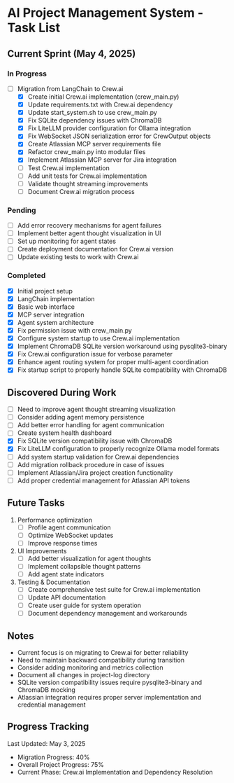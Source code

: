 # AI Project Management System - Task List

## Current Sprint (May 4, 2025)

### In Progress
- [ ] Migration from LangChain to Crew.ai
  - [x] Create initial Crew.ai implementation (crew_main.py)
  - [x] Update requirements.txt with Crew.ai dependency
  - [x] Update start_system.sh to use crew_main.py
  - [x] Fix SQLite dependency issues with ChromaDB
  - [x] Fix LiteLLM provider configuration for Ollama integration
  - [x] Fix WebSocket JSON serialization error for CrewOutput objects
  - [x] Create Atlassian MCP server requirements file
  - [x] Refactor crew_main.py into modular files
  - [x] Implement Atlassian MCP server for Jira integration
  - [ ] Test Crew.ai implementation
  - [ ] Add unit tests for Crew.ai implementation
  - [ ] Validate thought streaming improvements
  - [ ] Document Crew.ai migration process

### Pending
- [ ] Add error recovery mechanisms for agent failures
- [ ] Implement better agent thought visualization in UI
- [ ] Set up monitoring for agent states
- [ ] Create deployment documentation for Crew.ai version
- [ ] Update existing tests to work with Crew.ai

### Completed
- [x] Initial project setup
- [x] LangChain implementation
- [x] Basic web interface
- [x] MCP server integration
- [x] Agent system architecture
- [x] Fix permission issue with crew_main.py
- [x] Configure system startup to use Crew.ai implementation
- [x] Implement ChromaDB SQLite version workaround using pysqlite3-binary
- [x] Fix Crew.ai configuration issue for verbose parameter
- [x] Enhance agent routing system for proper multi-agent coordination
- [x] Fix startup script to properly handle SQLite compatibility with ChromaDB

## Discovered During Work
- [ ] Need to improve agent thought streaming visualization
- [ ] Consider adding agent memory persistence
- [ ] Add better error handling for agent communication
- [ ] Create system health dashboard
- [x] Fix SQLite version compatibility issue with ChromaDB
- [x] Fix LiteLLM configuration to properly recognize Ollama model formats
- [ ] Add system startup validation for Crew.ai dependencies
- [ ] Add migration rollback procedure in case of issues
- [ ] Implement Atlassian/Jira project creation functionality
- [ ] Add proper credential management for Atlassian API tokens

## Future Tasks
1. Performance optimization
   - [ ] Profile agent communication
   - [ ] Optimize WebSocket updates
   - [ ] Improve response times

2. UI Improvements
   - [ ] Add better visualization for agent thoughts
   - [ ] Implement collapsible thought patterns
   - [ ] Add agent state indicators

3. Testing & Documentation
   - [ ] Create comprehensive test suite for Crew.ai implementation
   - [ ] Update API documentation
   - [ ] Create user guide for system operation
   - [ ] Document dependency management and workarounds

## Notes
- Current focus is on migrating to Crew.ai for better reliability
- Need to maintain backward compatibility during transition
- Consider adding monitoring and metrics collection
- Document all changes in project-log directory
- SQLite version compatibility issues require pysqlite3-binary and ChromaDB mocking
- Atlassian integration requires proper server implementation and credential management

## Progress Tracking
Last Updated: May 3, 2025
- Migration Progress: 40%
- Overall Project Progress: 75%
- Current Phase: Crew.ai Implementation and Dependency Resolution